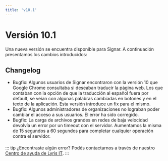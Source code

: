 ```yaml
---
title: 'v10.1'
---
```


# Versión 10.1

Una nueva versión se encuentra disponible para Signar. A continuación presentamos los cambios introducidos:

## Changelog

- Bugfix: Algunos usuarios de Signar encontraron con la versión 10 que Google Chrome consultaba si deseaban traducir la página web. Los que contaban con la opción de que la traducción al español fuera por default, se veían con algunas palabras cambiadas en botones y en el texto de la aplicación. Esta versión introduce un fix para el mismo.
- Bugfix: Algunos administradores de organizaciones no lograban poder cambiar el acceso a sus usuarios. El error ha sido corregido.
- Bugfix: La carga de archivos grandes en redes de baja velocidad devolvía un error por un timeout con el servidor. Aumentamos la misma de 15 segundos a 60 segundos para completar cualquier operación contra el servidor.

####

::: tip ¿Encontraste algún error?
Podés contactarnos a través de nuestro [Centro de ayuda de Lyris IT](https://soporte-lyris.atlassian.net/servicedesk/customer/portals).
:::